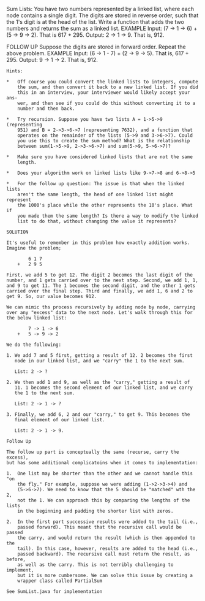 Sum Lists: You have two numbers represented by a linked list, where each
node contains a single digit. The digits are stored in reverse order, such
that the 1's digit is at the head of the list. Write a function that adds
the two numbers and returns the sum as a linked list.
EXAMPLE
Input: (7 -> 1 -> 6) + (5 -> 9 -> 2). That is 617 + 295.
Output: 2 -> 1 -> 9. That is, 912.

FOLLOW UP
Suppose the digits are stored in forward order. Repeat the above problem.
EXAMPLE
Input: (6 -> 1 - 7) + (2 -> 9 -> 5). That is, 617 + 295.
Output: 9 -> 1 -> 2. That is, 912.

    Hints:

    *   Off course you could convert the linked lists to integers, compute
        the sum, and then convert it back to a new linked list. If you did
        this in an interview, your interviewer would likely accept your ans-
        wer, and then see if you could do this without converting it to a
        number and then back.

    *   Try recursion. Suppose you have two lists A = 1->5->9 (representing
        951) and B = 2->3->6->7 (representing 7632), and a function that
        operates on the remainder of the lists (5->9 and 3->6->7). Could
        you use this to create the sum method? What is the relationship
        between sum(1->5->9, 2->3->6->7) and sum(5->9, 5->6->7)?
        
    *   Make sure you have considered linked lists that are not the same
        length.   

    *   Does your algorithm work on linked lists like 9->7->8 and 6->8->5

    *   For the follow up question: The issue is that when the linked lists
        aren't the same length, the head of one linked list might represent
        the 1000's place while the other represents the 10's place. What if
        you made them the same length? Is there a way to modify the linked
        list to do that, without changing the value it represents?

    SOLUTION

    It's useful to remember in this problem how exactly addition works.
    Imagine the problem;
    
            6 1 7
        +   2 9 5
    
    First, we add 5 to get 12. The digit 2 becomes the last digit of the
    number, and 1 gets carried over to the next step. Second, we add 1, 1,
    and 9 to get 11. The 1 becomes the second digit, and the other 1 gets
    carried over the final step. Third and finally, we add 1, 6 and 2 to
    get 9. So, our value becomes 912.

    We can mimic ths process recursively by adding node by node, carrying
    over any "excess" data to the next node. Let's walk through this for
    the below linked list:
    
            7 -> 1 -> 6
        +   5 -> 9 -> 2
    
    We do the following:
    
    1. We add 7 and 5 first, getting a result of 12. 2 becomes the first
       node in our linked list, and we "carry" the 1 to the next sum.
       
       List: 2 -> ?
       
    2. We then add 1 and 9, as well as the "carry," getting a result of
       11. 1 becomes the second element of our linked list, and we carry
       the 1 to the next sum.
       
       List: 2 -> 1 -> ?

    3. Finally, we add 6, 2 and our "carry," to get 9. This becomes the
       final element of our linked list.
       
       List: 2 -> 1 -> 9.   

    Follow Up

    The follow up part is conceptually the same (recurse, carry the excess),
    but has some additional complicatoins when it comes to implementation:

    1.  One list may be shorter than the other and we cannot handle this "on
        the fly." For example, suppose we were adding (1->2->3->4) and 
        (5->6->7). We need to know that the 5 should be "matched" wth the 2,
        not the 1. We can approach this by comparing the lengths of the lists
        in the beginning and padding the shorter list with zeros.

    2.  In the first part successive results were added to the tail (i.e.,
        passed forward). This meant that the recursive call would be passed
        the carry, and would return the result (which is then appended to the
        tail). In this case, however, results are added to the head (i.e.,
        passed backward). The recursive call must return the result, as before,
        as well as the carry. This is not terribly challenging to implement,
        but it is more cumbersome. We can solve this issue by creating a
        wrapper class called PartialSum

    See SumList.java for implementation
